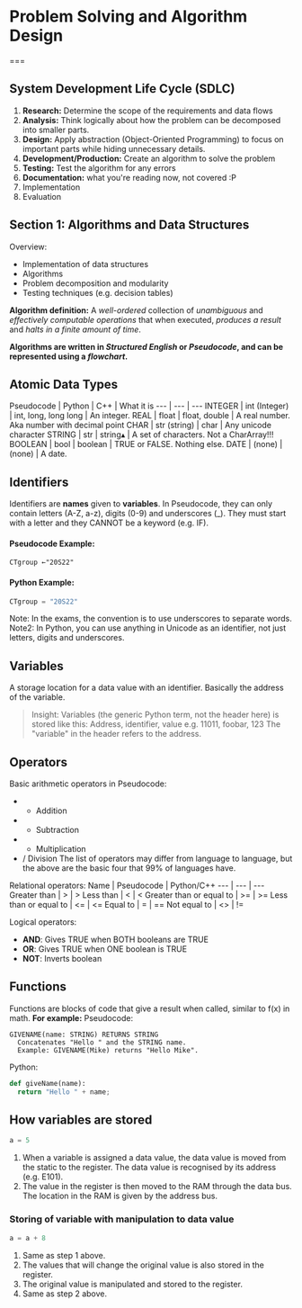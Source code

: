 # Problem Solving and Algorithm Design
===
## System Development Life Cycle (SDLC)
1. **Research:** Determine the scope of the requirements and data flows
2. **Analysis:** Think logically about how the problem can be decomposed into smaller parts.
3. **Design:** Apply abstraction (Object-Oriented Programming) to focus on important parts while hiding unnecessary details.
4. **Development/Production:** Create an algorithm to solve the problem
5. **Testing:** Test the algorithm for any errors
6. **Documentation:** what you're reading now, not covered :P
7. Implementation
8. Evaluation

## Section 1: Algorithms and Data Structures
Overview:
* Implementation of data structures
* Algorithms
* Problem decomposition and modularity
* Testing techniques (e.g. decision tables)

**Algorithm definition:** A *well-ordered* collection of *unambiguous* and *effectively computable operations* that when executed, *produces a result* and *halts in a finite amount of time*.

**Algorithms are written in _Structured English_ or _Pseudocode_, and can be represented using a _flowchart_.**

## Atomic Data Types
Pseudocode | Python | C++ | What it is
--- | --- | ---
INTEGER | int (Integer) | int, long, long long | An integer.
REAL | float | float, double | A real number. Aka number with decimal point
CHAR | str (string) | char | Any unicode character
STRING | str | string▴ | A set of characters. Not a CharArray!!!
BOOLEAN | bool | boolean | TRUE or FALSE. Nothing else.
DATE | (none) | (none) | A date.

## Identifiers
Identifiers are **names** given to **variables**. In Pseudocode, they can only contain letters (A-Z, a-z), digits (0-9) and underscores (\_). They must start with a letter and they CANNOT be a keyword (e.g. IF).
#### Pseudocode Example:
```
CTgroup ←"20S22"
```
#### Python Example:
```python
CTgroup = "20S22"
```
Note: In the exams, the convention is to use underscores to separate words.
Note2: In Python, you can use anything in Unicode as an identifier, not just letters, digits and underscores.

## Variables
A storage location for a data value with an identifier. Basically the address of the variable.
> Insight: Variables (the generic Python term, not the header here) is stored like this:
> Address, identifier, value
> e.g. 11011, foobar, 123
> The "variable" in the header refers to the address.

## Operators
Basic arithmetic operators in Pseudocode:
* + Addition
* - Subtraction
* * Multiplication
* / Division
The list of operators may differ from language to language, but the above are the basic four that 99% of languages have.

Relational operators:
Name | Pseudocode | Python/C++
--- | --- | ---
Greater than | > | >
Less than | < | <
Greater than or equal to | >= | >=
Less than or equal to | <= | <=
Equal to | = | ==
Not equal to | <> | !=

Logical operators:
* **AND**: Gives TRUE when BOTH booleans are TRUE
* **OR**: Gives TRUE when ONE boolean is TRUE
* **NOT**: Inverts boolean

## Functions
Functions are blocks of code that give a result when called, similar to f(x) in math.
**For example:**
Pseudocode:
```
GIVENAME(name: STRING) RETURNS STRING
  Concatenates "Hello " and the STRING name.
  Example: GIVENAME(Mike) returns "Hello Mike".
```
Python:
```python
def giveName(name):
  return "Hello " + name;
```

## How variables are stored
```python
a = 5
```
1. When a variable is assigned a data value, the data value is moved from the static to the register. The data value is recognised by its address (e.g. E101).
2. The value in the register is then moved to the RAM through the data bus. The location in the RAM is given by the address bus.

### Storing of variable with manipulation to data value
```python
a = a + 8
```
1. Same as step 1 above.
2. The values that will change the original value is also stored in the register. 
3. The original value is manipulated and stored to the register.
4. Same as step 2 above.
